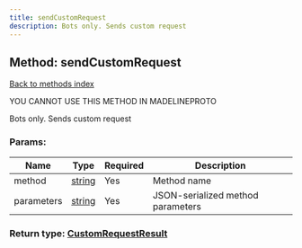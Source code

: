```yaml
---
title: sendCustomRequest
description: Bots only. Sends custom request
---
```

## Method: sendCustomRequest  
[Back to methods index](index.md)


YOU CANNOT USE THIS METHOD IN MADELINEPROTO


Bots only. Sends custom request

### Params:

| Name     |    Type       | Required | Description |
|----------|---------------|----------|-------------|
|method|[string](../types/string.md) | Yes|Method name|
|parameters|[string](../types/string.md) | Yes|JSON-serialized method parameters|


### Return type: [CustomRequestResult](../types/CustomRequestResult.md)

